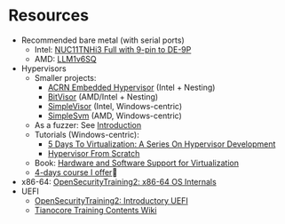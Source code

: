 # Resources
- Recommended bare metal (with serial ports)
  - Intel: [NUC11TNHi3 Full with 9-pin to DE-9P](https://simplynuc.com/product/nuc11tnhi3-full/)
  - AMD: [LLM1v6SQ](https://simplynuc.com/product/llm1v6sq/)
- Hypervisors
  - Smaller projects:
    - [ACRN Embedded Hypervisor](https://github.com/projectacrn/acrn-hypervisor) (Intel + Nesting)
    - [BitVisor](https://github.com/matsu/bitvisor/tree/master/core) (AMD/Intel + Nesting)
    - [SimpleVisor](https://github.com/ionescu007/SimpleVisor) (Intel, Windows-centric)
    - [SimpleSvm](https://github.com/tandasat/SimpleSvm ) (AMD, Windows-centric)
  - As a fuzzer: See [Introduction](../introduction/why-hypervisor-for-fuzzing.md)
  - Tutorials (Windows-centric):
    - [5 Days To Virtualization: A Series On Hypervisor Development](https://revers.engineering/7-days-to-virtualization-a-series-on-hypervisor-development/)
    - [Hypervisor From Scratch](https://github.com/SinaKarvandi/Hypervisor-From-Scratch)
  - Book: [Hardware and Software Support for Virtualization](https://play.google.com/store/books/details/Edouard_Bugnion_Hardware_and_Software_Support_for?id=c4ZyEAAAQBAJ)
  - [4-days course I offer](https://tandasat.github.io/)👋
- x86-64: [OpenSecurityTraining2: x86-64 OS Internals](https://p.ost2.fyi/courses/course-v1:OpenSecurityTraining2+Arch2001_x86-64_OS_Internals+2021_v1/course/)
- UEFI
  - [OpenSecurityTraining2: Introductory UEFI](https://p.ost2.fyi/courses/course-v1:OpenSecurityTraining2+4021_Intro_UEFI+2022_v1/course/)
  - [Tianocore Training Contents Wiki](https://github.com/tianocore-training/Tianocore_Training_Contents/wiki)
